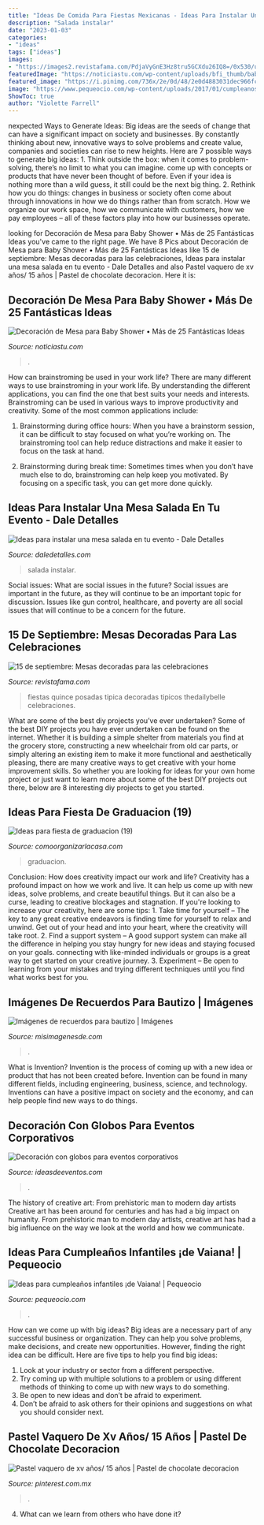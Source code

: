 ```yaml
---
title: "Ideas De Comida Para Fiestas Mexicanas - Ideas Para Instalar Una Mesa Salada En Tu Evento"
description: "Salada instalar"
date: "2023-01-03"
categories:
- "ideas"
tags: ["ideas"]
images:
- "https://images2.revistafama.com/PdjaVyGnE3Hz8tru5GCXdu26IQ8=/0x530/uploads/media/2020/09/14/decoracion-hecha-en-casa.jpg"
featuredImage: "https://noticiastu.com/wp-content/uploads/bfi_thumb/baby-shower-mesa-adorno-owg6a20qdbgypxinzgn2dv22dbfc11l2y16wz6cn1g.jpg"
featured_image: "https://i.pinimg.com/736x/2e/0d/48/2e0d4883031dec966fcc819d6fdeb6e1.jpg"
image: "https://www.pequeocio.com/wp-content/uploads/2017/01/cumpleanos-infantiles-vaiana-6.jpg"
ShowToc: true
author: "Violette Farrell"
---
```



nexpected Ways to Generate Ideas:
Big ideas are the seeds of change that can have a significant impact on society and businesses. By constantly thinking about new, innovative ways to solve problems and create value, companies and societies can rise to new heights. Here are 7 possible ways to generate big ideas: 1. Think outside the box: when it comes to problem-solving, there’s no limit to what you can imagine. come up with concepts or products that have never been thought of before. Even if your idea is nothing more than a wild guess, it still could be the next big thing. 2. Rethink how you do things: changes in business or society often come about through innovations in how we do things rather than from scratch. How we organize our work space, how we communicate with customers, how we pay employees – all of these factors play into how our businesses operate.

	

		
looking for Decoración de Mesa para Baby Shower • Más de 25 Fantásticas Ideas you've came to the right page. We have 8 Pics about Decoración de Mesa para Baby Shower • Más de 25 Fantásticas Ideas like 15 de septiembre: Mesas decoradas para las celebraciones, Ideas para instalar una mesa salada en tu evento - Dale Detalles and also Pastel vaquero de xv años/ 15 años | Pastel de chocolate decoracion. Here it is:
		
    
## Decoración De Mesa Para Baby Shower • Más De 25 Fantásticas Ideas

<img loading=lazy src="https://noticiastu.com/wp-content/uploads/bfi_thumb/baby-shower-mesa-adorno-owg6a20qdbgypxinzgn2dv22dbfc11l2y16wz6cn1g.jpg" onerror="this.onerror=null;this.src='https://tse4.mm.bing.net/th?id=OIP.x4PfHsBGjtpJph3HnAZPUAHaEe&amp;pid=15.1';" alt="Decoración de Mesa para Baby Shower • Más de 25 Fantásticas Ideas">

_Source: noticiastu.com_

>. 

	

How can brainstroming be used in your work life?
There are many different ways to use brainstroming in your work life. By understanding the different applications, you can find the one that best suits your needs and interests. Brainstroming can be used in various ways to improve productivity and creativity. Some of the most common applications include:
1) Brainstorming during office hours: When you have a brainstorm session, it can be difficult to stay focused on what you’re working on. The brainstroming tool can help reduce distractions and make it easier to focus on the task at hand.

2) Brainstorming during break time: Sometimes times when you don’t have much else to do, brainstroming can help keep you motivated. By focusing on a specific task, you can get more done quickly.

    
## Ideas Para Instalar Una Mesa Salada En Tu Evento - Dale Detalles

<img loading=lazy src="https://i1.wp.com/www.daledetalles.com/wp-content/uploads/2016/08/mesa-salada18.jpg" onerror="this.onerror=null;this.src='https://tse1.mm.bing.net/th?id=OIP.j3izmxr_gnrn0DofkkVnyAHaFj&amp;pid=15.1';" alt="Ideas para instalar una mesa salada en tu evento - Dale Detalles">

_Source: daledetalles.com_

>salada instalar. 

	

Social issues: What are social issues in the future?
Social issues are important in the future, as they will continue to be an important topic for discussion. Issues like gun control, healthcare, and poverty are all social issues that will continue to be a concern for the future.

    
## 15 De Septiembre: Mesas Decoradas Para Las Celebraciones

<img loading=lazy src="https://images2.revistafama.com/PdjaVyGnE3Hz8tru5GCXdu26IQ8=/0x530/uploads/media/2020/09/14/decoracion-hecha-en-casa.jpg" onerror="this.onerror=null;this.src='https://tse4.mm.bing.net/th?id=OIP.ccp0i39S-Fng7gVYRwzR7AAAAA&amp;pid=15.1';" alt="15 de septiembre: Mesas decoradas para las celebraciones">

_Source: revistafama.com_

>fiestas quince posadas tipica decoradas tipicos thedailybelle celebraciones. 

	

What are some of the best diy projects you’ve ever undertaken?
Some of the best DIY projects you have ever undertaken can be found on the internet. Whether it is building a simple shelter from materials you find at the grocery store, constructing a new wheelchair from old car parts, or simply altering an existing item to make it more functional and aesthetically pleasing, there are many creative ways to get creative with your home improvement skills. So whether you are looking for ideas for your own home project or just want to learn more about some of the best DIY projects out there, below are 8 interesting diy projects to get you started.

    
## Ideas Para Fiesta De Graduacion (19)

<img loading=lazy src="https://comoorganizarlacasa.com/wp-content/uploads/2016/05/Ideas-para-fiesta-de-graduacion-19.jpg" onerror="this.onerror=null;this.src='https://tse4.mm.bing.net/th?id=OIP.rKUN0z2NU3KO9pJBiP1hYwHaJ5&amp;pid=15.1';" alt="Ideas para fiesta de graduacion (19)">

_Source: comoorganizarlacasa.com_

>graduacion. 

	

Conclusion: How does creativity impact our work and life?
Creativity has a profound impact on how we work and live. It can help us come up with new ideas, solve problems, and create beautiful things. But it can also be a curse, leading to creative blockages and stagnation. If you're looking to increase your creativity, here are some tips: 1. Take time for yourself – The key to any great creative endeavors is finding time for yourself to relax and unwind. Get out of your head and into your heart, where the creativity will take root. 2. Find a support system – A good support system can make all the difference in helping you stay hungry for new ideas and staying focused on your goals. connecting with like-minded individuals or groups is a great way to get started on your creative journey. 3. Experiment – Be open to learning from your mistakes and trying different techniques until you find what works best for you.

    
## Imágenes De Recuerdos Para Bautizo | Imágenes

<img loading=lazy src="https://misimagenesde.com/wp-content/uploads/2017/04/recuerdos-para-bautizo-2.jpg" onerror="this.onerror=null;this.src='https://tse2.mm.bing.net/th?id=OIP.QRwGXuKSg5RGkc1PgFTnhgHaFj&amp;pid=15.1';" alt="Imágenes de recuerdos para bautizo | Imágenes">

_Source: misimagenesde.com_

>. 

	

What is Invention?
Invention is the process of coming up with a new idea or product that has not been created before. Invention can be found in many different fields, including engineering, business, science, and technology. Inventions can have a positive impact on society and the economy, and can help people find new ways to do things.

    
## Decoración Con Globos Para Eventos Corporativos

<img loading=lazy src="http://ideasdeeventos.com/wp-content/uploads/2015/01/preciosa-decoracion-con-globos-evento-corporativo-600x400.jpg" onerror="this.onerror=null;this.src='https://tse1.mm.bing.net/th?id=OIP.wMWHUNwKQq28X0uoPt4r5AHaE8&amp;pid=15.1';" alt="Decoración con globos para eventos corporativos">

_Source: ideasdeeventos.com_

>. 

	

The history of creative art: From prehistoric man to modern day artists
Creative art has been around for centuries and has had a big impact on humanity. From prehistoric man to modern day artists, creative art has had a big influence on the way we look at the world and how we communicate.

    
## Ideas Para Cumpleaños Infantiles ¡de Vaiana! | Pequeocio

<img loading=lazy src="https://www.pequeocio.com/wp-content/uploads/2017/01/cumpleanos-infantiles-vaiana-6.jpg" onerror="this.onerror=null;this.src='https://tse1.mm.bing.net/th?id=OIP.lEJ7uC0Y9_Om7iVkK8afqwHaLH&amp;pid=15.1';" alt="Ideas para cumpleaños infantiles ¡de Vaiana! | Pequeocio">

_Source: pequeocio.com_

>. 

	

How can we come up with big ideas?
Big ideas are a necessary part of any successful business or organization. They can help you solve problems, make decisions, and create new opportunities. However, finding the right idea can be difficult. Here are five tips to help you find big ideas:
1. Look at your industry or sector from a different perspective.
2. Try coming up with multiple solutions to a problem or using different methods of thinking to come up with new ways to do something.
3. Be open to new ideas and don’t be afraid to experiment.
4. Don’t be afraid to ask others for their opinions and suggestions on what you should consider next.

    
## Pastel Vaquero De Xv Años/ 15 Años | Pastel De Chocolate Decoracion

<img loading=lazy src="https://i.pinimg.com/736x/2e/0d/48/2e0d4883031dec966fcc819d6fdeb6e1.jpg" onerror="this.onerror=null;this.src='https://tse1.mm.bing.net/th?id=OIP.-zp1qBCzkY9avbpp7t70iQHaJ4&amp;pid=15.1';" alt="Pastel vaquero de xv años/ 15 años | Pastel de chocolate decoracion">

_Source: pinterest.com.mx_

>. 

	

4) What can we learn from others who have done it?

